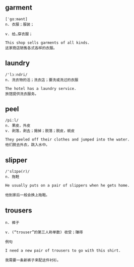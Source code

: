## garment
```
[ˈgɑ:mənt]
n. 衣服；服装；

v. 给…穿衣服；

This shop sells garments of all kinds.
这家商店销售各式各样的衣服。
```

## laundry
```
/'lɔːndri/
n. 洗衣物的活；洗衣店；要洗或洗过的衣服

The hotel has a laundry service.
旅馆提供洗衣服务。
```

## peel
```
/piːl/
n. 果皮，外皮
v. 剥落，剥去；揭掉；脱落；脱皮，蜕皮

They peeled off their clothes and jumped into the water.
他们脱去外衣，跳入水中。
```

## slipper
```
/'slɪpə(r)/
n. 拖鞋

He usually puts on a pair of slippers when he gets home.

他到家后一般会换上拖鞋。
```
## trousers
```
n. 裤子

v. (“trouser”的第三人称单数) 收受；赚得

例句

I need a new pair of trousers to go with this shirt.

我需要一条新裤子来配这件衬衫。
```